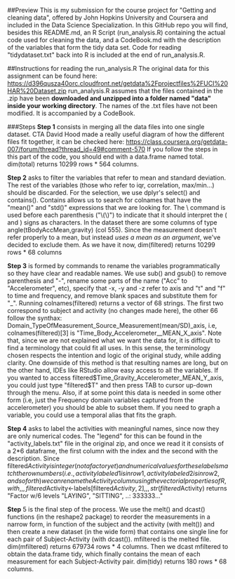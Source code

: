 ##Preview
This is my submission for the course project for "Getting and cleaning data", offered by John Hopkins University and Coursera and included in the Data Science Specialization.
In this GitHub repo you will find, besides this README.md, an R Script (run_analysis.R) containing the actual code used for cleaning the data, and a CodeBook.md with the description of the variables that form the tidy data set.
Code for reading "tidydataset.txt" back into R is included at the end of run_analysis.R.

##Instructions for reading the run_analysis.R
The original data for this assignment can be found here:
https://d396qusza40orc.cloudfront.net/getdata%2Fprojectfiles%2FUCI%20HAR%20Dataset.zip 
run_analysis.R assumes that the files contained in the .zip have been **downloaded and unzipped into a folder named "data" inside your working directory**. The names of the .txt files have not been modified.
It is accompanied by a CodeBook.

###Steps
**Step 1** consists in merging all the data files into one single dataset. CTA David Hood made a really useful diagram of how the different files fit together, it can be checked here: https://class.coursera.org/getdata-007/forum/thread?thread_id=49#comment-570
If you follow the steps in this part of the code, you should end with a data.frame named total. 
dim(total) returns 10299 rows * 564 columns.


**Step 2** asks to filter the variables that refer to mean and standard deviation. The rest of the variables (those who refer to iqr, correlation, max/min...) should be discarded.
For the selection, we use dplyr's select() and contains(). Contains allows us to search for colnames that have the "mean()" and "std()" expressions that we are looking for. The \\ command is used before each parenthesis ("\\(\\)") to indicate that it should interpret the ( and ) signs as characters.
In the dataset there are some columns of type angle(tBodyAccMean,gravity) (col 555). Since the measurement doesn't refer properly to a mean, but instead *uses a mean as an argument*, we've decided to exclude them.
As we have it now, dim(filtered) returns 10299 rows * 68 columns

**Step 3** is formed by commands to rename the variables programmatically so they have clear and readable names. We use sub() and gsub() to remove parenthesis and "-", rename some parts of the name ("Acc" to "Accelerometer", etc), specify that -x, -y and -z refer to axis and "t" and "f" to time and frequency, and remove blank spaces and substitute them for "_".
Running colnames(filtered) returns a vector of 68 strings. The first two correspond to subject and activity (no changes made here), the other 66 follow the synthax: Domain_TypeOfMeasurement_Source_Measurement(mean/SD)_axis, i.e, colnames(filtered)[3] is "Time_Body_Accelerometer__MEAN_X_axis". Note that, since we are not explained what we want the data for, it is difficult to find a terminology that could fit all uses. In this sense, the terminology chosen respects the intention and logic of the original study, while adding clarity. One downside of this method is that resulting names are long, but on the other hand, IDEs like RStudio allow easy access to all the variables. If you wanted to access filtered$Time_Gravity_Accelerometer_MEAN_Y_axis, you could just type "filtered$T" and then press TAB to cursor up-down through the menu. Also, if at some point this data is needed in some other form (i.e, just the Frequency domain variables captured from the accelerometer) you should be able to subset them. If you need to graph a variable, you could use a temporal alias that fits the graph.

**Step 4** asks to label the activities with meaningful names, since now they are only numerical codes. The "legend" for this can be found in the "activity_labels.txt" file in the original zip, and once we read it it consists of a 2*6 dataframe, the first column with the index and the second with the description. Since filtered$Activity is integer (not a factor yet) and numerical values for these labels match the row numbers (i.e., activity labeled 1 is in row 1, activity labeled 2 is in row 2, and so forth) we can rename the Activity column using the vectorial properties of R, with
,,,
filtered$Activity<-labels[filtered$Activity, 2] 
,,,
str(filtered$Activity) returns "Factor w/6 levels "LAYING", "SITTING", ..: 333333..."

**Step** 5 is the final step of the process. We use the melt() and dcast() functions (in the reshape2 package) to reorder the measurements in a narrow form, in function of the subject and the activity (with melt()) and then create a new dataset (in the wide form) that contains one single line for each pair of Subject-Activity (with dcast()).
mfiltered is the melted file. dim(mfiltered) returns 679734 rows * 4 columns. 
Then we dcast mfiltered to obtain the data.frame tidy, which finally contains the mean of each measurement for each Subject-Activity pair. dim(tidy) returns 180 rows * 68 columns.